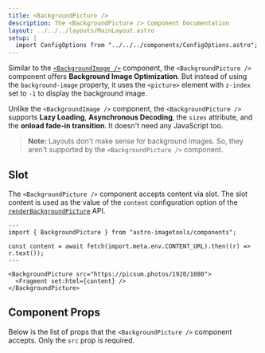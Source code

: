 ```yaml
---
title: <BackgroundPicture />
description: The <BackgroundPicture /> Component Documentation
layout: ../../../layouts/MainLayout.astro
setup: |
  import ConfigOptions from "../../../components/ConfigOptions.astro";
---
```


Similar to the [`<BackgroundImage />`](/en/components/BackgroundImage) component, the `<BackgroundPicture />` component offers **Background Image Optimization**. But instead of using the `background-image` property, it uses the `<picture>` element with `z-index` set to `-1` to display the background image.

Unlike the `<BackgroundImage />` component, the `<BackgroundPicture />` supports **Lazy Loading**, **Asynchronous Decoding**, the `sizes` attribute, and the **onload fade-in transition**. It doesn't need any JavaScript too.

> **Note:** Layouts don't make sense for background images. So, they aren't supported by the `<BackgroundPicture />` component.

## Slot

The `<BackgroundPicture />` component accepts content via slot. The slot content is used as the value of the `content` configuration option of the [`renderBackgroundPicture`](/en/api/renderBackgroundPicture) API.

```astro
---
import { BackgroundPicture } from "astro-imagetools/components";

const content = await fetch(import.meta.env.CONTENT_URL).then((r) => r.text());
---

<BackgroundPicture src="https://picsum.photos/1920/1080">
  <Fragment set:html={content} />
</BackgroundPicture>
```

## Component Props

Below is the list of props that the `<BackgroundPicture />` component accepts. Only the `src` prop is required.

<ConfigOptions component="BackgroundPicture" />
